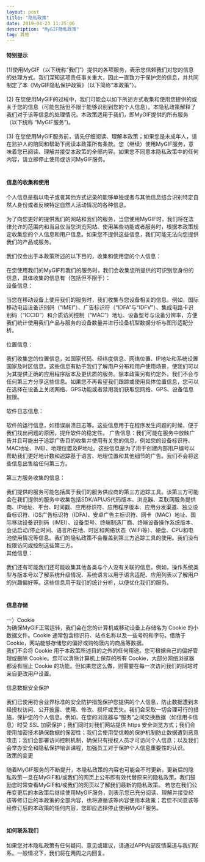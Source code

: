 ```yaml
---
layout: post
title: "隐私政策"
date: 2019-04-23 11:25:06 
description: "MyGIF隐私政策"
tag: 其他
---
```


#### 特别提示

(1)使用MyGIF（以下统称“我们”）提供的各项服务，表示您信赖我们对您的信息的处理方式。我们深知这项责任事关重大，因此一直致力于保护您的信息，并共同制定了本《MyGIF隐私保护政策》（以下简称“本政策”）。<br><br>(2)    在您使用MyGIF的过程中，我们可能会以如下所述方式收集和使用您提供的或关于您的信息（可能包括但不限于能够识别到您的个人信息）。本隐私政策解释了我们对于该等信息的处理情况。本政策适用于我们，即MyGIF提供的所有服务（以下统称 “MyGIF服务”)。<br><br>(3)    在您使用MyGIF服务前，请先仔细阅读、理解本政策；如果您是未成年人，请在监护人的陪同和帮助下阅读本政策所有条款。您（继续）使用MyGIF服务，意味着您已阅读、理解并接受本政策的全部内容。如果您不同意本隐私政策中的任何内容，请立即停止使用或访问MyGIF服务。<br>
　　
#### 信息的收集和使用
个人信息是指以电子或者其他方式记录的能够单独或者与其他信息结合识别特定自然人身份或者反映特定自然人活动情况的各种信息。<br><br>为了向您更好的提供我们的网站和我们的服务，当您使用MyGIF时，我们将在法律允许的范围内和当且仅当您浏览网站、使用某些功能或者服务时，根据本政策规定收集您的个人信息和用户信息。如果您不提供这些信息，我们可能无法向您提供我们的产品或服务。<br><br>我们仅会出于本政策所述的以下目的，收集和使用您的个人信息：<br><br>在您使用我们的MyGIF和我们的服务时，我们会收集您所提供的可识别您身份的信息，具体收集的信息有（包括但不限于）：<br>设备信息：<br><br> 当您在移动设备上使用我们的服务时，我们收集与您设备相关的信息。例如，国际移动电话设备识别码（“IMEI”）、广告标识符（“IDFA”与“IDFV”）、集成电路卡识别码（“ICCID”）和介质访问控制（“MAC”）地址、设备型号与设备分辨率，方便我们统计使用我们产品与服务的设备数量并进行设备机型数据分析与图形适配分析。<br><br>位置信息：<br><br> 我们收集您的位置信息，如国家代码、经纬度信息、网络位置、IP地址和系统设置国家及时区信息。这些信息有助于我们了解用户分布和用户使用场景，使我们可以为其提供正确的应用程序版本及更优质的服务。除本政策另有约定外，我们不会与任何第三方分享这些信息。如果您不再希望我们跟踪或使用具体位置信息，您可以在选择在设备上关闭网络、GPS功能或者禁用我们获取您网络、GPS、设备信息权限。<br><br>软件日志信息：<br><br> 软件的运行信息，如错误崩溃日志等。这些信息用于在程序发生问题的时候，便于我们找出问题的原因，提升软件的稳定性。 广告信息：我们可能在服务中放映广告并且可能出于追踪广告目的收集并使用有关您的信息，例如您的设备标识符、MAC地址、IMEI、地理位置及IP地址。这些信息是为了用于创建内部用户编号以帮助我们更好地计数和追踪基于语言、地理位置和其他细节的广告。我们不会将这些信息出售给任何第三方。<br><br>第三方服务收集的信息：<br><br> 我们提供的服务可能包括属于我们的服务供应商的第三方追踪工具。该第三方可能会在我们提供的服务中收集包括SDK/API/JS代码版本、浏览器、互联网服务提供商、IP地址、平台、时间戳、应用标识符、应用程序版本、应用分发渠道、独立设备标识符、iOS广告标识符（IDFA)、安卓广告主标识符、网卡（MAC）地址、国际移动设备识别码（IMEI）、设备型号、终端制造厂商、终端设备操作系统版本、会话启动/停止时间、语言所在地、时区和网络状态（WiFi等）、硬盘、CPU和电池使用情况等信息。我们的隐私政策不会覆盖到第三方追踪工具的使用。我们没有权限访问或控制这些第三方。<br>其他信息：<br><br> 我们还有可能我们还可能收集其他各类与个人没有关联的信息。例如，操作系统类型与版本号以了解系统升级情况、系统语言以用于语言适配、应用列表以了解用户的兴趣偏好等。这些信息用于我们的统计分析，以便优化我们的服务。<br>
　　
#### 信息存储
一）Cookie<br>为确保MyGIF正常运转，我们会在您的计算机或移动设备上存储名为 Cookie 的小数据文件。Cookie 通常包含标识符、站点名称以及一些号码和字符。借助于 Cookie，网站能够存储您的偏好或购物篮内的商品等数据。<br>我们不会将 Cookie 用于本政策所述目的之外的任何用途。您可根据自己的偏好管理或删除 Cookie。您可以清除计算机上保存的所有 Cookie，大部分网络浏览器都设有阻止 Cookie 的功能。但如果您这么做，则需要在每一次访问我们的网站时亲自更改用户设置。<br><br>信息数据安全保护<br><br>我们已使用符合业界标准的安全防护措施保护您提供的个人信息，防止数据遭到未经授权访问、公开披露、使用、修改、损坏或丢失。我们会采取一切合理可行的措施，保护您的个人信息。例如，在您的浏览器与“服务”之间交换数据（如信用卡信息）时受 SSL 加密保护；我们同时对我们网站提供 https 安全浏览方式；我们会使用加密技术确保数据的保密性；我们会使用受信赖的保护机制防止数据遭到恶意攻击；我们会部署访问控制机制，确保只有授权人员才可访问个人信息；以及我们会举办安全和隐私保护培训课程，加强员工对于保护个人信息重要性的认识。<br>政策的变更<br><br>随着MyGIF服务的不断提升，本隐私政策的内容也可能会不时更新。更新后的隐私政策一旦在MyGIF和/或我们的网页上公布即有效代替原来的隐私政策。我们鼓励您时常查看MyGIF和/或我们的网页以了解我们最新的隐私政策。 若您在我们公布变更后的本政策后继续使用MyGIF服务，则表示您已充分阅读、理解并接受经该等修订后的本政策的全部内容，也将遵循该等内容使用本政策；若您不同意该等经修订后的本政策的任何内容，您即应选择停止使用MyGIF服务。<br>
　　
#### 如何联系我们
如果您对本隐私政策有任何疑问、意见或建议，请通过APP内部反馈渠道与我们联系。一般情况下，我们将在两周之内回复。
　　
<br>

